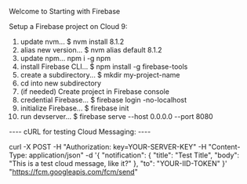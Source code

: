Welcome to Starting with Firebase

Setup a Firebase project on Cloud 9:
1. update nvm... $ nvm install 8.1.2
2. alias new version... $ nvm alias default 8.1.2
3. update npm... npm i -g npm
4. install Firebase CLI... $ npm install -g firebase-tools
5. create a subdirectory... $ mkdir my-project-name
6. cd into new subdirectory
7. (if needed) Create project in Firebase console
8. credential Firebase... $ firebase login -no-localhost
9. initialize Firebase... $ firebase init
10. run devserver... $ firebase serve --host 0.0.0.0 --port 8080


---- cURL for testing Cloud Messaging: ----

curl -X POST -H "Authorization: key=YOUR-SERVER-KEY" -H "Content-Type: application/json" -d '{
  "notification": {
    "title": "Test Title",
    "body": "This is a test cloud message, like it?"
  },
  "to": "YOUR-IID-TOKEN"
}' "https://fcm.googleapis.com/fcm/send"
